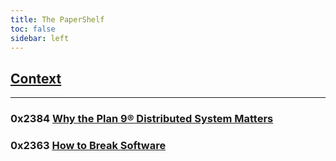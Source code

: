 ```yaml
---
title: The PaperShelf
toc: false
sidebar: left
---
```


## [Context](https://thebitmage.com/post/citeread/)

---

### 0x2384 [Why the Plan 9® Distributed System Matters](http://9p.io/sources/contrib/uriel/mirror/9book.pdf)

### 0x2363 [How to Break Software](https://research.google/pubs/how-to-break-software/)
